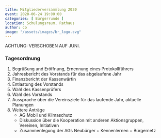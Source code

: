 ```yaml
---
title: Mitgliederversammlung 2020
event: 2020-06-24 19:00:00
categories: [ Bürgerrunde ]
location: Schulungsraum, Rathaus
author: co
image: "/assets/images/br_logo.svg"
---
```


ACHTUNG: VERSCHOBEN AUF JUNI.

### Tagesordnung

1. Begrüßung und Eröffnung, Ernennung eines Protokollführers
2. Jahresbericht des Vorstands für das abgelaufene Jahr
3. Finanzbericht der Kassenwärtin
4. Entlastung des Vorstands
5. Wahl des Kassenprüfers
6. Wahl des Vorstands
7. Aussprache über die Vereinsziele für das laufende Jahr, aktuelle Planungen
8. Weitere Anträge
    * AG Mobil und Klimaschutz
    * Diskussion über die Kooperation mit anderen Aktionsgruppen, Vereinen, Initiativen
    * Zusammenlegung der AGs Neubürger + Kennenlernen + Bürgernetz
